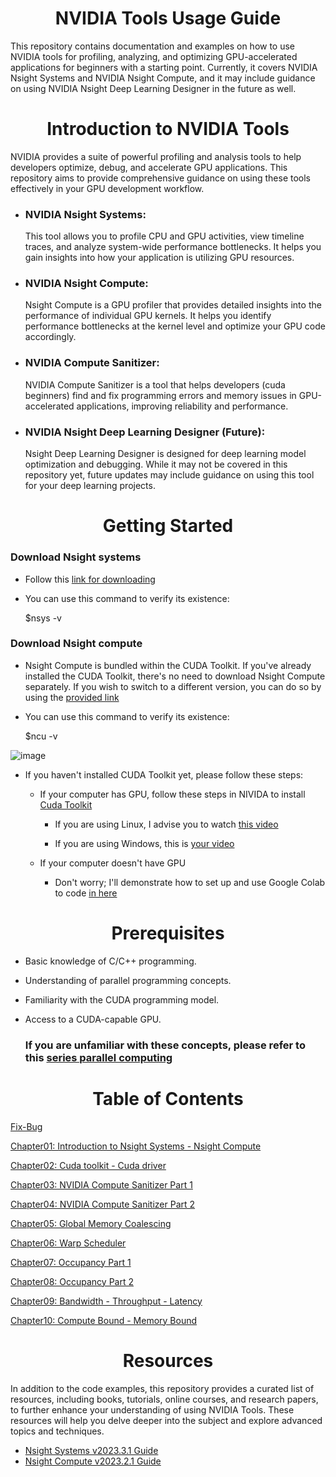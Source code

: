 <p align="center">
 <h1 align="center">NVIDIA Tools Usage Guide </h1>
</p>

This repository contains documentation and examples on how to use NVIDIA tools for profiling, analyzing, and optimizing GPU-accelerated applications for beginners with a starting point. Currently, it covers NVIDIA Nsight Systems and NVIDIA Nsight Compute, and it may include guidance on using NVIDIA Nsight Deep Learning Designer in the future as well.


<p align="center">
 <h1 align="center">Introduction to NVIDIA Tools </h1>
</p>

NVIDIA provides a suite of powerful profiling and analysis tools to help developers optimize, debug, and accelerate GPU applications. This repository aims to provide comprehensive guidance on using these tools effectively in your GPU development workflow.

- ### NVIDIA Nsight Systems:
  This tool allows you to profile CPU and GPU activities, view timeline traces, and analyze system-wide performance bottlenecks. It helps you gain insights into how your application is utilizing GPU resources.

- ### NVIDIA Nsight Compute:
  Nsight Compute is a GPU profiler that provides detailed insights into the performance of individual GPU kernels. It helps you identify performance bottlenecks at the kernel level and optimize your GPU code accordingly.

- ### NVIDIA Compute Sanitizer:
  NVIDIA Compute Sanitizer is a tool that helps developers (cuda beginners) find and fix programming errors and memory issues in GPU-accelerated applications, improving reliability and performance.

- ### NVIDIA Nsight Deep Learning Designer (Future):
  Nsight Deep Learning Designer is designed for deep learning model optimization and debugging. While it may not be covered in this repository yet, future updates may include guidance on using this tool for your deep learning projects.

<p align="center">
 <h1 align="center">Getting Started </h1>
</p>

### Download Nsight systems
- Follow this [link for downloading](https://developer.nvidia.com/gameworksdownload#?dn=nsight-systems-2023-3)

- You can use this command to verify its existence: 

  $nsys -v


### Download Nsight compute
- Nsight Compute is bundled within the CUDA Toolkit. If you've already installed the CUDA Toolkit, there's no need to download Nsight Compute separately. If you wish to switch to a different version, you can do so by using the [provided link](https://developer.nvidia.com/tools-overview/nsight-compute/get-started)

- You can use this command to verify its existence:
 
  $ncu -v

![image](https://github.com/CisMine/Guide-NVIDIA-Tools/assets/122800932/6d0bb179-42a1-4bce-b1ed-3f5682a988b4)

- If you haven't installed CUDA Toolkit yet, please follow these steps:
   - If your computer has GPU, follow these steps in NIVIDA to install [Cuda Toolkit](https://developer.nvidia.com/cuda-downloads)
  
     - If you are using Linux, I advise you to watch [this video](https://www.youtube.com/watch?v=wxNQQP9U1Bc)
     
     - If you are using Windows, this is [your video](https://www.youtube.com/watch?v=cuCWbztXk4Y&t=49s)


  - If your computer doesn't have GPU
    
    - Don't worry; I'll demonstrate how to set up and use Google Colab to code [in here](https://medium.com/@giahuy04/the-easiest-way-to-run-cuda-c-in-google-colab-831efbc33d7a)


<p align="center">
 <h1 align="center">Prerequisites </h1>
</p>

- Basic knowledge of C/C++ programming.
- Understanding of parallel programming concepts.
- Familiarity with the CUDA programming model.
- Access to a CUDA-capable GPU.

  ### If you are unfamiliar with these concepts, please refer to this [series parallel computing](https://github.com/CisMine/Parallel-Computing-Cuda-C)


 
<p align="center">
 <h1 align="center">Table of Contents </h1>
</p>

[Fix-Bug](https://github.com/CisMine/Guide-NVIDIA-Tools/tree/main/Fix-Bug)

[Chapter01: Introduction to Nsight Systems - Nsight Compute](https://github.com/CisMine/Guide-NVIDIA-Tools/tree/main/Chapter01)

[Chapter02: Cuda toolkit - Cuda driver](https://github.com/CisMine/Guide-NVIDIA-Tools/tree/main/Chapter02)

[Chapter03: NVIDIA Compute Sanitizer Part 1](https://github.com/CisMine/Guide-NVIDIA-Tools/tree/main/Chapter03)

[Chapter04: NVIDIA Compute Sanitizer Part 2 ](https://github.com/CisMine/Guide-NVIDIA-Tools/tree/main/Chapter04)

[Chapter05: Global Memory Coalescing](https://github.com/CisMine/Guide-NVIDIA-Tools/tree/main/Chapter05)

[Chapter06: Warp Scheduler](https://github.com/CisMine/Guide-NVIDIA-Tools/tree/main/Chapter06)

[Chapter07: Occupancy Part 1](https://github.com/CisMine/Guide-NVIDIA-Tools/tree/main/Chapter07)

[Chapter08: Occupancy Part 2](https://github.com/CisMine/Guide-NVIDIA-Tools/tree/main/Chapter08)

[Chapter09: Bandwidth - Throughput - Latency](https://github.com/CisMine/Guide-NVIDIA-Tools/tree/main/Chapter09)

[Chapter10: Compute Bound - Memory Bound](https://github.com/CisMine/Guide-NVIDIA-Tools/blob/main/Chapter10/README.md)


<p align="center">
 <h1 align="center">Resources </h1>
</p>

In addition to the code examples, this repository provides a curated list of resources, including books, tutorials, online courses, and research papers, to further enhance your understanding of using NVIDIA Tools. These resources will help you delve deeper into the subject and explore advanced topics and techniques.

- [Nsight Systems v2023.3.1 Guide](https://docs.nvidia.com/nsight-systems/UserGuide/index.html)
- [Nsight Compute v2023.2.1 Guide](https://docs.nvidia.com/nsight-compute/NsightCompute/index.html)
